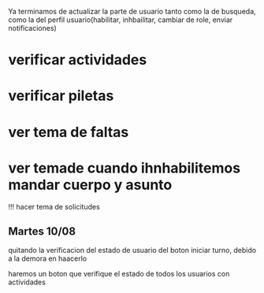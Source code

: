 Ya terminamos de actualizar la parte de usuario tanto como la de busqueda, como la del perfil usuario(habilitar, inhbailitar, cambiar de role, enviar notificaciones)


# verificar actividades
# verificar piletas
# ver tema de faltas
# ver temade cuando ihnhabilitemos mandar cuerpo y asunto


!!! hacer tema de solicitudes


## Martes 10/08

quitando la verificacion del estado de usuario del boton iniciar turno, debido a la demora en haacerlo

haremos un boton que verifique el estado de todos los usuarios con actividades